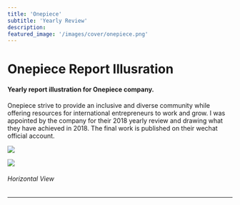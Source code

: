 ```yaml
---
title: 'Onepiece'
subtitle: 'Yearly Review'
description: 
featured_image: '/images/cover/onepiece.png'
---
```



# Onepiece Report Illusration
#### Yearly report illustration for Onepiece company.
 Onepiece strive to provide an inclusive and diverse community while offering resources for international entrepreneurs to work and grow. I was appointed by the company for their 2018 yearly review and drawing what they have achieved in 2018. The final work is published on their wechat official account.

![]({{site.baseurl}}/images/onepiece/illustration.jpg)


![]({{site.baseurl}}/images/onepiece/detail.jpg)
###### Horizontal View

---


